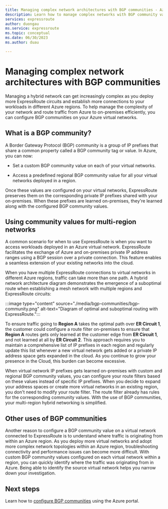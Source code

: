 ```yaml
---
title: Managing complex network architectures with BGP communities - Azure ExpressRoute
description: Learn how to manage complex networks with BGP community values.
services: expressroute
author: duongau
ms.service: expressroute
ms.topic: conceptual
ms.date: 06/30/2023
ms.author: duau

---
```

# Managing complex network architectures with BGP communities

Managing a hybrid network can get increasingly complex as you deploy more ExpressRoute circuits and establish more connections to your workloads in different Azure regions. To help manage the complexity of your network and route traffic from Azure to on-premises efficiently, you can configure BGP communities on your Azure virtual networks.

## What is a BGP community?

A Border Gateway Protocol (BGP) community is a group of IP prefixes that share a common property called a BGP community tag or value. In Azure, you can now: 

* Set a custom BGP community value on each of your virtual networks. 

* Access a predefined regional BGP community value for all your virtual networks deployed in a region. 

Once these values are configured on your virtual networks, ExpressRoute preserves them on the corresponding private IP prefixes shared with your on-premises. When these prefixes are learned on-premises, they're learned along with the configured BGP community values. 

## Using community values for multi-region networks 

A common scenario for when to use ExpressRoute is when you want to access workloads deployed in an Azure virtual network. ExpressRoute facilitates the exchange of Azure and on-premises private IP address ranges using a BGP session over a private connection. This feature enables a seamless extension of your existing networks into the cloud. 

When you have multiple ExpressRoute connections to virtual networks in different Azure regions, traffic can take more than one path. A hybrid network architecture diagram demonstrates the emergence of a suboptimal route when establishing a mesh network with multiple regions and ExpressRoute circuits: 

:::image type="content" source="./media/bgp-communities/bgp-community.png" alt-text="Diagram of optimal and suboptimal routing with ExpressRoute.":::

To ensure traffic going to **Region A** takes the optimal path over **ER Circuit 1**, the customer could configure a route filter on-premises to ensure that **Region A** routes gets only learned at the customer edge from **ER Circuit 1**, and not learned at all by **ER Circuit 2**. This approach requires you to maintain a comprehensive list of IP prefixes in each region and regularly update this list whenever a new virtual network gets added or a private IP address space gets expanded in the cloud. As you continue to grow your presence in the Cloud, this burden can become excessive. 

When virtual network IP prefixes gets learned on-premises with custom and regional BGP community values, you can configure your route filters based on these values instead of specific IP prefixes. When you decide to expand your address spaces or create more virtual networks in an existing region, you don't need to modify your route filter. The route filter already has rules for the corresponding community values. With the use of BGP communities, your multi-region hybrid networking is simplified. 

## Other uses of BGP communities

Another reason to configure a BGP community value on a virtual network connected to ExpressRoute is to understand where traffic is originating from within an Azure region. As you deploy more virtual networks and adopt more complex network topologies within an Azure region, troubleshooting connectivity and performance issues can become more difficult. With custom BGP community values configured on each virtual network within a region, you can quickly identify where the traffic was originating from in Azure. Being able to identify the source virtual network helps you narrow down your investigation. 

## Next steps

Learn how to [configure BGP communities](how-to-configure-custom-bgp-communities-portal.md) using the Azure portal.
